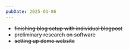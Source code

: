 ```yaml
---
pubDate: 2025-01-06
---
```


- ~~finishing blog setup with individual blogpost~~
- ~~preliminary research on software~~
- ~~setting up demo website~~
